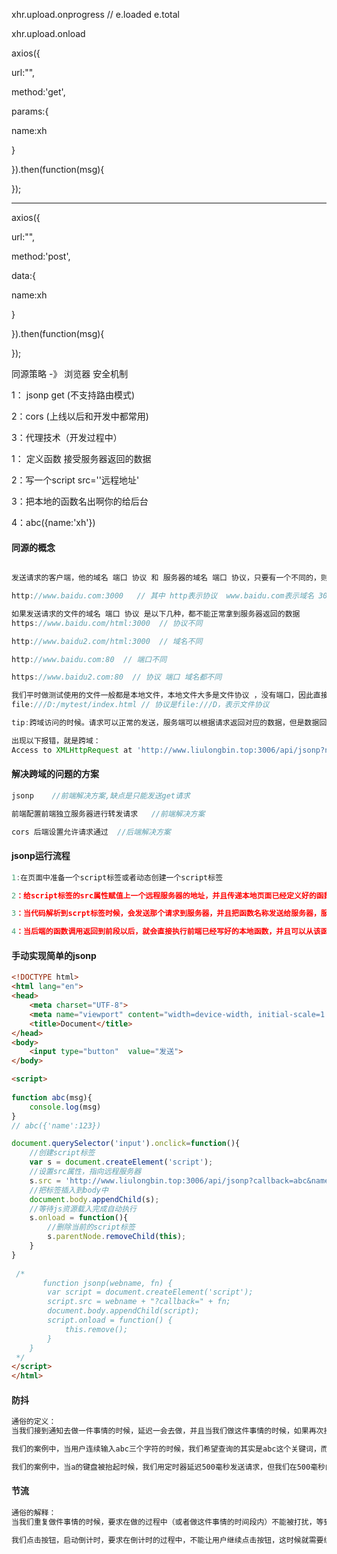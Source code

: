 xhr.upload.onprogress   //  e.loaded     e.total

xhr.upload.onload



axios({

url:"",

method:'get',

params:{

name:xh

}

}).then(function(msg){

});

-------------------------------------

axios({

url:"",

method:'post',

data:{

name:xh

}

}).then(function(msg){

});



同源策略 -》 浏览器 安全机制





1： jsonp  get  (不支持路由模式)

2：cors (上线以后和开发中都常用)

3：代理技术（开发过程中）





1： 定义函数 接受服务器返回的数据

2：写一个script  src=''远程地址'

3：把本地的函数名出啊你的给后台

4：abc({name:'xh'})





#### 同源的概念

```js

发送请求的客户端，他的域名 端口 协议 和 服务器的域名 端口 协议，只要有一个不同的，则认为客户端和服务器不是同源，那么服务器会禁止浏览器展示他返回给浏览器的数据,只能三者统一，才可以互相传输数据

http://www.baidu.com:3000   // 其中 http表示协议  www.baidu.com表示域名 3000表示端口号

如果发送请求的文件的域名 端口 协议 是以下几种，都不能正常拿到服务器返回的数据
https://www.baidu.com/html:3000  // 协议不同

http://www.baidu2.com/html:3000  // 域名不同

http://www.baidu.com:80  // 端口不同

https://www.baidu2.com:80  // 协议 端口 域名都不同

我们平时做测试使用的文件一般都是本地文件，本地文件大多是文件协议 ，没有端口，因此直接访问访问服务器也是不行的，他们也不是同源：
file:///D:/mytest/index.html // 协议是file:///D，表示文件协议

tip:跨域访问的时候。请求可以正常的发送，服务端可以根据请求返回对应的数据，但是数据回到浏览器以后，会被浏览器的同源策略做校验，如果发现请的电脑的域名 端口 协议和服务器的域名 端口 协议有一个或者多个不同，那么就不允许用户使用返回的数据。

出现以下报错，就是跨域：
Access to XMLHttpRequest at 'http://www.liulongbin.top:3006/api/jsonp?name=zs&age=20' from origin 'null' has been blocked by CORS policy: No 'Access-Control-Allow-Origin' header is present on the requested resource.

```



#### 解决跨域的问题的方案

```js
jsonp    //前端解决方案,缺点是只能发送get请求

前端配置前端独立服务器进行转发请求   //前端解决方案

cors 后端设置允许请求通过  //后端解决方案
```



#### jsonp运行流程

```js
1:在页面中准备一个script标签或者动态创建一个script标签

2：给script标签的src属性赋值上一个远程服务器的地址，并且传递本地页面已经定义好的函数名称

3：当代码解析到scrpt标签时候，会发送那个请求到服务器，并且把函数名称发送给服务器，服务器更具请求找到对应的数据，然后返回一个函数调用，并且把数据作为参数放到函数的参数中，这个函数就是前端发送过来的函数。

4：当后端的函数调用返回到前段以后，就会直接执行前端已经写好的本地函数，并且可以从该函数中得到服务器返回的数据。
```



#### 手动实现简单的jsonp

```html
<!DOCTYPE html>
<html lang="en">
<head>
    <meta charset="UTF-8">
    <meta name="viewport" content="width=device-width, initial-scale=1.0">
    <title>Document</title>
</head>
<body>
    <input type="button"  value="发送">
</body>

<script> 
    
function abc(msg){
    console.log(msg)
}
// abc({'name':123})

document.querySelector('input').onclick=function(){
    //创建script标签
    var s = document.createElement('script');
    //设置src属性，指向远程服务器
    s.src = 'http://www.liulongbin.top:3006/api/jsonp?callback=abc&name=ls&age=30';
    //把标签插入到body中
    document.body.appendChild(s);
    //等待js资源载入完成自动执行
    s.onload = function(){
        //删除当前的script标签
        s.parentNode.removeChild(this);
    }
}
    
 /*
 	   function jsonp(webname, fn) {
        var script = document.createElement('script');
        script.src = webname + "?callback=" + fn;
        document.body.appendChild(script);
        script.onload = function() {
            this.remove();
        }
    }
 */
</script>
</html>
```



#### 防抖

```js
通俗的定义：
当我们接到通知去做一件事情的时候，延迟一会去做，并且当我们做这件事情的时候，如果再次接到要做这件事情的通知，不管当前已经做了多少，都重新从头再做

我们的案例中，当用户连续输入abc三个字符的时候，我们希望查询的其实是abc这个关键词，而不是a查一次,b查一次，c查一次，所以当我们输入a的时候，不要立刻发送请求去获取数据，而是延迟500毫秒再发送，如果在500毫秒内，我们又输入了b,那么就要把输入a时候准备发送的请求取消，过500毫秒发送ab作为关键词，如果紧接着我们又输入了c,那么就要把输入b时候准备发送的请求取消，而是再等500毫秒，发送abc作为关键词到后台。

我们的案例中，当a的键盘被抬起时候，我们用定时器延迟500毫秒发送请求，但我们在500毫秒内输入了b,因此，在键盘抬起的驱动函数中我们一进来就取消了上一次的定时器，也就是a的定时器，那么a的请求就不会发送了，如果又连续输入了c,一进键盘抬起的驱动函数首先也是取消了b的定时器，然后过500毫秒发送的c抬起时候需要发送的请求，因此，我们连续输入了三个字，最终只有c的键盘被抬起时候才会发送请求。


```



#### 节流

```js
通俗的解释：
当我们重复做件事情的时候，要求在做的过程中（或者做这件事情的时间段内）不能被打扰，等到做完了才能再做这件事情。

我们点击按钮，启动倒计时，要求在倒计时的过程中，不能让用户继续点击按钮，这时候就需要编写一个变量flag默认为true,当点击按钮以后把flag改为false,只有为true才能启动定时器，等到倒计时结束再次把他改为true，这样就实现了节流效果

```





